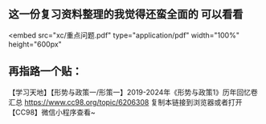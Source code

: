 ## 这一份复习资料整理的我觉得还蛮全面的 可以看看

<embed 
    src="xc/重点问题.pdf" 
    type="application/pdf" 
    width="100%" 
    height="600px"
>

## 再指路一个贴：
【学习天地】【形势与政策一/形策一】2019-2024年《形势与政策1》历年回忆卷汇总 https://www.cc98.org/topic/6206308 复制本链接到浏览器或者打开【CC98】微信小程序查看~